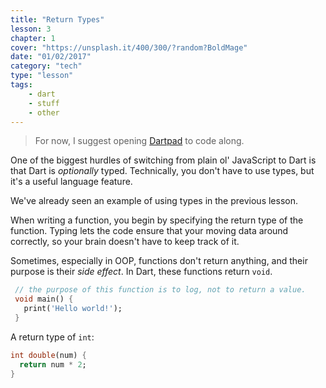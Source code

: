```yaml
---
title: "Return Types"
lesson: 3
chapter: 1
cover: "https://unsplash.it/400/300/?random?BoldMage"
date: "01/02/2017"
category: "tech"
type: "lesson"
tags:
    - dart
    - stuff
    - other
---
```


> For now, I suggest opening [Dartpad](https://dartpad.dartlang.org/) to code along.

One of the biggest hurdles of switching from plain ol' JavaScript to Dart is that Dart is *optionally* typed. Technically, you don't have to use types, but it's a useful language feature.

We've already seen an example of using types in the previous lesson.

When writing a function, you begin by specifying the return type of the function. Typing lets  the code ensure that your moving data around correctly, so your brain doesn't have to keep track of it.

Sometimes, especially in OOP, functions don't return anything, and their purpose is their *side effect*. In Dart, these functions return `void`. 

```dart
 // the purpose of this function is to log, not to return a value.
 void main() {
   print('Hello world!');
 }
```

A return type of `int`:

```dart
int double(num) {
  return num * 2; 
}
```